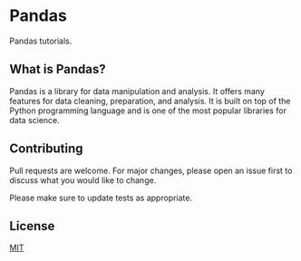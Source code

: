 # Pandas
Pandas tutorials.

## What is Pandas?

Pandas is a library for data manipulation and analysis. It offers many features for data cleaning, preparation, and analysis. It is built on top of the Python programming language and is one of the most popular libraries for data science. 


## Contributing
Pull requests are welcome. For major changes, please open an issue first to discuss what you would like to change.

Please make sure to update tests as appropriate.

## License
[MIT](https://choosealicense.com/licenses/mit/)
